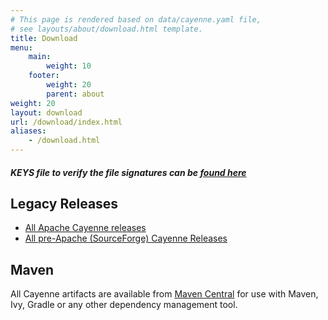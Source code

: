 ```yaml
---
# This page is rendered based on data/cayenne.yaml file,
# see layouts/about/download.html template.
title: Download
menu: 
    main:
        weight: 10   
    footer:
        weight: 20 
        parent: about 
weight: 20
layout: download
url: /download/index.html
aliases:
    - /download.html
---
```


<h5 class="mb-5">KEYS file to verify the file signatures can be <a href="http://www.apache.org/dist/cayenne/KEYS">found here</a></h5>

## Legacy Releases

<ul class="list-unstyled  mb-5">
	<li>
		<a href="http://archive.apache.org/dist/cayenne/">All Apache Cayenne releases</a>
	</li>
	<li>
		<a href="http://sourceforge.net/project/showfiles.php?group_id=48132">All pre-Apache (SourceForge) Cayenne Releases</a>
	</li>
</ul>

## Maven

All Cayenne artifacts are available from [Maven Central][1] for use with Maven, Ivy, Gradle or any other dependency management tool. 


  [1]: http://search.maven.org/#search|ga|1|g%3A%22org.apache.cayenne%22